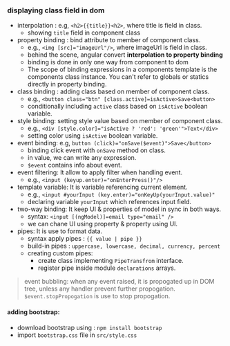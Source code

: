 ### displaying class field in dom
- interpolation : e.g, `<h2>{{title}}<h2>`,    where title is field in class.
	- showing `title` field in component class
- property binding : bind attribute to member of component class.
	- e.g., `<img [src]="imageUrl"/>`,    where imageUrl is field in class.
	- behind the scene, angular convert **interpolation to property binding**
	- binding is done in only one way from component  to dom
	- The scope of binding expressions in a components template is the components class instance. You can't refer to globals or statics directly in property binding.
- class binding  : adding class based on member of component class.
	- e.g., `<button class="btn" [class.active]=isActive>Save<button>`
	- conditionally including `active` class based on `isActive` boolean variable.
- style binding: setting style value based on member of component class.
	- e.g., `<div [style.color]="isActive ? 'red': 'green'">Text</div>`
	 - setting color using `isActive` boolean variable.
- event binding: e.g, `button (click)="onSave($event)">Save</button>`
	- binding click event  with `onSave` method on class.
	- in value, we can write any expression.
	- `$event` contains info about event.
- event filtering: It allow to apply filter when handling event.
	 - e.g., `<input (keyup.enter)="onEnterPress()"/>` 
- template variable: It is variable referencing current element.
	- e.g., `<input #yourInput (key.enter)="onKeyUp(yourInput.value)"`
	- declaring variable `yourInput` which references input field.
 - two-way binding: It keep UI & properties of model in sync in both ways.
	 - syntax: `<input [(ngModel)]=email type="email" />`
	 - we can chane UI using property & property using UI.
 - pipes: It is use to format data.
	 - syntax apply pipes : `{{ value | pipe }}`
	 - build-in pipes : `uppercase, lowercase, decimal, currency, percent`
	 - creating custom pipes: 
		 - create class implementing `PipeTransfrom`  interface.
		 - register pipe inside module `declarations` arrays.
 
 >event bubbling: when any event raised, it is propogated up in DOM tree, unless any handler prevent further propogation. `$event.stopPropogation` is use to stop propogation.
	 

#### adding bootstrap:
- download bootstrap using : `npm install bootstrap`
- import `bootstrap.css` file in `src/style.css` 


